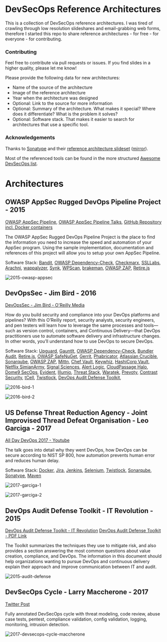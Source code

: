 # DevSecOps Reference Architectures

This is a collection of DevSecOps reference architectures. I was tired of crawling through low resolution slideshares and email-grabbing web forms, therefore I started this repo to share reference architectures - for free - for everyone - for contributing.

### Contributing

Feel free to contribute via pull requests or issues. If you find slides in a higher quality, please let me know!

Please provide the following data for new architectures:
* Name of the source of the architecture
* Image of the reference architecture
* Year when the architecture was designed
* Optional: Link to the source for more information
* Optional: Summary of the architecture. What makes it special? Where does it differentiate? What is the problem it solves?
* Optional: Software stack. That makes it easier to search for architectures that use a specific tool.

### Acknowledgements

Thanks to [Sonatype](https://sonatype.com) and their [reference architecture slideset](https://de.sonatype.com/devsecops-reference-architectures) ([mirror](https://waterplacid.files.wordpress.com/2018/04/devsecops-reference-architectures-2018.pdf)). 

Most of the referenced tools can be found in the more structured [Awesome DevSecOps list](https://github.com/devsecops/awesome-devsecops).

# Architectures

## OWASP AppSec Rugged DevOps Pipeline Project - 2015

[OWASP AppSec Pipeline](https://www.owasp.org/index.php/OWASP_AppSec_Pipeline), 
[OWASP AppSec Pipeline Talks](https://www.owasp.org/index.php/OWASP_AppSec_Pipeline#tab=Presentations), 
[GitHub Repository incl. Docker containers](https://github.com/appsecpipeline/AppSecPipeline-Specification)

The OWASP AppSec Rugged DevOps Pipeline Project is the place to find the information you need to increase the speed and automation of your AppSec program. Using the sample implementation, documentation and references of this project will allow you to setup your own AppSec Pipeline.

Software Stack: [Bandit](https://github.com/PyCQA/bandit), [OWASP Dependency-Check](https://www.owasp.org/index.php/OWASP_Dependency_Check), [Checkmarx](https://www.checkmarx.com/), [SSLLabs](https://www.ssllabs.com/), [Arachni](http://www.arachni-scanner.com/), [wappalyzer](https://www.wappalyzer.com/), [Synk](https://snyk.io/), [WPScan](https://wpscan.org/), [brakeman](https://brakemanscanner.org/), [OWASP ZAP](https://www.owasp.org/index.php/OWASP_Zed_Attack_Proxy_Project), [Retire.js](http://retirejs.github.io/retire.js/)

![2015-owasp-appsec](https://github.com/ayeks/devsecops-reference-architectures/blob/master/img/2015-owasp-appsec.png)

## DevOpsSec - Jim Bird - 2016

[DevOpsSec - Jim Bird - O'Reilly Media](https://www.oreilly.com/library/view/devopssec/9781491971413/)

How do you build security and compliance into your DevOps platforms and pipelines? With this O’Reilly report, security analysts, security engineers, and pen testers will learn how to leverage the same processes and tools—such as version control, containers, and Continuous Delivery—that DevOps practitioners use to automate software delivery and infrastructure changes. In other words, you’ll understand how to use DevOps to secure DevOps.

Software Stack: [Upguard](https://www.upguard.com/), [Gauntlt](http://gauntlt.org/), [OWASP Dependency-Check](https://www.owasp.org/index.php/OWASP_Dependency_Check), [Bundler Audit](https://github.com/rubysec/bundler-audit), [Retire.js](http://retirejs.github.io/retire.js/), [OWASP SafeNuGet](https://www.owasp.org/index.php/OWASP_SafeNuGet), [Gerrit](https://www.gerritcodereview.com/), [Phabricator](https://www.phacility.com/), [Atlassian Crucible](https://www.atlassian.com/software/crucible), [Sonarqube](https://www.sonarqube.org/), [OWASP ZAP](https://www.owasp.org/index.php/ZAP), [Mittn](https://github.com/F-Secure/mittn), [Chef Vault](https://github.com/chef/chef-vault), [Keywhiz](https://github.com/square/keywhiz), [HashiCorp Vault](https://www.vaultproject.io/), [Netflix SimianArmy](https://github.com/Netflix/SimianArmy), [Signal Sciences](https://www.signalsciences.com/products/), [Alert Logic](https://www.alertlogic.com/), [CloudPassage Halo](https://www.cloudpassage.com/products/), [Dome9 SecOps](https://dome9.com/), [Evident](https://www.paloaltonetworks.com/products/secure-the-cloud/evident.html), [Illumio](https://www.illumio.com/), [Threat Stack](https://www.threatstack.com/), [Waratek](https://www.waratek.com/), [Prevoty](https://www.prevoty.com/), [Contrast Security](https://www.contrastsecurity.com/runtime-application-self-protection-rasp), [tCell](https://www.tcell.io/), [Twistlock](https://www.twistlock.com/),  [DevOps Audit Defense Toolkit](https://itrevolution.com/devops-audit-defense-toolkit/), 

![2016-bird-1](https://github.com/ayeks/devsecops-reference-architectures/blob/master/img/2016-bird-1.JPG)

![2016-bird-2](https://github.com/ayeks/devsecops-reference-architectures/blob/master/img/2016-bird-2.JPG)

## US Defense Threat Reduction Agency - Joint Improvised Thread Defeat Organisation - Leo Garciga - 2017

[All Day DevOps 2017 - Youtube](https://www.youtube.com/watch?v=LNL5J6gIkv0)

The talk goes into detail why they went DevOps, how DevOps can be secure according to NIST SP 800, how automation prevents human error and reduces human delay.

Software Stack: [Docker](https://www.docker.com/), [Jira](https://de.atlassian.com/software/jira), [Jenkins](https://jenkins.io/), [Selenium](https://www.seleniumhq.org/), [Twistlock](https://www.twistlock.com/), [Sonarqube](https://www.sonarqube.org/), [Sonatype](https://www.sonatype.com/), [Maven](https://maven.apache.org/)

![2017-garciga-1](https://github.com/ayeks/devsecops-reference-architectures/blob/master/img/2017-garciga-1.JPG)

![2017-garciga-2](https://github.com/ayeks/devsecops-reference-architectures/blob/master/img/2017-garciga-2.JPG)

## DevOps Audit Defense Toolkit - IT Revolution - 2015

[DevOps Audit Defense Toolkit - IT Revolution](https://itrevolution.com/devops-audit-defense-toolkit/)
[DevOps Audit Defense Toolkit - PDF Link](https://dl.orangedox.com/audit-defense)

The Toolkit summarizes the techniques they use to mitigate risk, and also provides a section answering the most common questions about value creation, compliance, and DevOps. The information in this document should help organizations wanting to pursue DevOps and continuous delivery explain their approach and improve communication between IT and audit.

![2015-audit-defense](https://github.com/ayeks/devsecops-reference-architectures/blob/master/img/2015-audit-defense.JPG)

## DevSecOps Cycle - Larry Maccherone - 2017

[Twitter Post](https://twitter.com/LMaccherone/status/843644744538427392)

Fully annotated DevSecOps cycle with threat modeling, code review, abuse case tests, pentest, compliance validation, config validation, logging, monitoring, intrusion detection.

![2017-devsecops-cycle-maccherone](https://github.com/ayeks/devsecops-reference-architectures/blob/master/img/2017-devsecops-cycle-maccherone.JPG)
